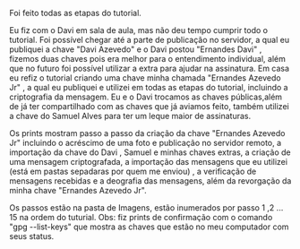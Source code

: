 Foi feito todas as etapas do tutorial.

Eu fiz com o Davi em sala de aula, mas não deu tempo cumprir todo o tutorial. Foi possível chegar até a parte de publicação no servidor, a qual eu publiquei a chave "Davi Azevedo" e o Davi postou "Ernandes Davi" , fizemos duas chaves pois era melhor para o entendimento individual, além que no futuro foi possível utilizar a extra para ajudar na assinatura. Em casa eu refiz o tutorial criando uma chave minha chamada "Ernandes Azevedo Jr" , a qual eu publiquei e utilizei em todas as etapas do tutorial, incluindo a criptografia da mensagem. Eu e o Davi trocamos as chaves públicas,além de já ter compartilhado com as chaves que já aviamos feito, também utilizei a chave do Samuel Alves para ter um leque maior de assinaturas.

Os prints mostram passo a passo da criação da chave "Ernandes Azevedo Jr" incluindo o acréscimo de uma foto e publicação no servidor remoto, a importação da chave do Davi , Samuel e minhas chaves extras, a criação de uma mensagem criptografada, a importação das mensagens que eu utilizei (está em pastas sepadaras por quem me enviou) , a verificação de mensagens recebidas e a deografia das mensagens, além da revorgação da minha chave "Ernandes Azevedo Jr".

Os passos estão na pasta de Imagens, estão inumerados por passo 1 ,2 ... 15 na ordem do tuturial. Obs: fiz prints de confirmação com o comando "gpg --list-keys" que mostra as chaves que estão no meu computador com seus status.
